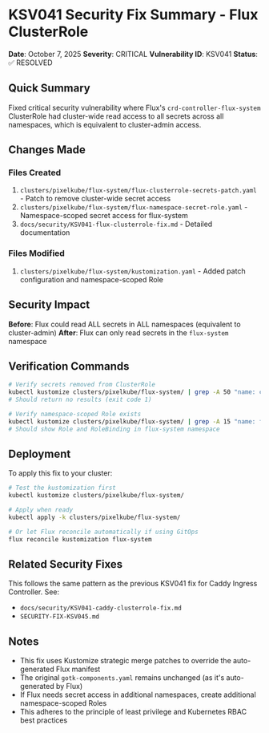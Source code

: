 # KSV041 Security Fix Summary - Flux ClusterRole

**Date**: October 7, 2025
**Severity**: CRITICAL
**Vulnerability ID**: KSV041
**Status**: ✅ RESOLVED

## Quick Summary

Fixed critical security vulnerability where Flux's `crd-controller-flux-system` ClusterRole had cluster-wide read access to all secrets across all namespaces, which is equivalent to cluster-admin access.

## Changes Made

### Files Created
1. `clusters/pixelkube/flux-system/flux-clusterrole-secrets-patch.yaml` - Patch to remove cluster-wide secret access
2. `clusters/pixelkube/flux-system/flux-namespace-secret-role.yaml` - Namespace-scoped secret access for flux-system
3. `docs/security/KSV041-flux-clusterrole-fix.md` - Detailed documentation

### Files Modified
1. `clusters/pixelkube/flux-system/kustomization.yaml` - Added patch configuration and namespace-scoped Role

## Security Impact

**Before**: Flux could read ALL secrets in ALL namespaces (equivalent to cluster-admin)
**After**: Flux can only read secrets in the `flux-system` namespace

## Verification Commands

```bash
# Verify secrets removed from ClusterRole
kubectl kustomize clusters/pixelkube/flux-system/ | grep -A 50 "name: crd-controller-flux-system" | grep secrets
# Should return no results (exit code 1)

# Verify namespace-scoped Role exists
kubectl kustomize clusters/pixelkube/flux-system/ | grep -A 15 "name: flux-secret-reader"
# Should show Role and RoleBinding in flux-system namespace
```

## Deployment

To apply this fix to your cluster:

```bash
# Test the kustomization first
kubectl kustomize clusters/pixelkube/flux-system/

# Apply when ready
kubectl apply -k clusters/pixelkube/flux-system/

# Or let Flux reconcile automatically if using GitOps
flux reconcile kustomization flux-system
```

## Related Security Fixes

This follows the same pattern as the previous KSV041 fix for Caddy Ingress Controller. See:
- `docs/security/KSV041-caddy-clusterrole-fix.md`
- `SECURITY-FIX-KSV045.md`

## Notes

- This fix uses Kustomize strategic merge patches to override the auto-generated Flux manifest
- The original `gotk-components.yaml` remains unchanged (as it's auto-generated by Flux)
- If Flux needs secret access in additional namespaces, create additional namespace-scoped Roles
- This adheres to the principle of least privilege and Kubernetes RBAC best practices
